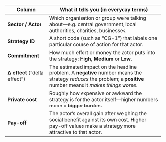 | Column                        | What it tells you (in everyday terms)                                                                                                                              |
| ----------------------------- | ------------------------------------------------------------------------------------------------------------------------------------------------------------------ |
| **Sector / Actor**            | Which organisation or group we’re talking about—e.g. central government, local authorities, charities, businesses.                                                 |
| **Strategy ID**               | A short code (such as “CG-1”) that labels one particular course of action for that actor.                                                                          |
| **Commitment**                | How much effort or money the actor puts into the strategy: **High**, **Medium** or **Low**.                                                                        |
| **Δ effect** (“delta effect”) | The estimated impact on the headline problem. A **negative** number means the strategy _reduces_ the problem; a **positive** number means it _makes things worse_. |
| **Private cost**              | Roughly how expensive or awkward the strategy is for the actor itself—higher numbers mean a bigger burden.                                                         |
| **Pay-off**                   | The actor’s overall gain after weighing the social benefit against its own cost. Higher pay-off values make a strategy more attractive to that actor.              |
